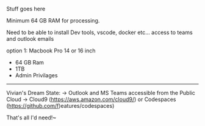 Stuff goes here

Minimum 64 GB RAM for processing.

Need to be able to install Dev tools, vscode, docker etc...
access to teams and outlook emails

option 1:
Macbook Pro 14 or 16 inch
- 64 GB Ram
- 1TB 
- Admin Privilages

---
Vivian's Dream State:
-> Outlook and MS Teams accessible from the Public Cloud
-> Cloud9 (https://aws.amazon.com/cloud9/) or Codespaces (https://github.com/f)eatures/codespaces)

That's all I'd need!~